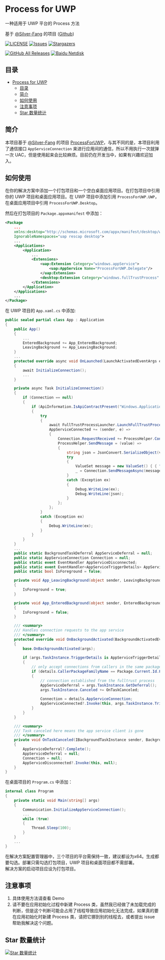 # Process for UWP
一种适用于 UWP 平台的 Process 方法

基于 [@Silver-Fang](https://github.com/Silver-Fang "Silver-Fang") 的项目 ([Github](https://github.com/Silver-Fang/ProcessForUWP "ProcessForUWP"))

[![LICENSE](https://img.shields.io/github/license/wherewhere/Process-For-UWP.svg?label=License&style=flat-square)](https://github.com/wherewhere/Process-For-UWP/blob/master/LICENSE "LICENSE")
[![Issues](https://img.shields.io/github/issues/wherewhere/Process-For-UWP.svg?label=Issues&style=flat-square)](https://github.com/wherewhere/Process-For-UWP/issues "Issues")
[![Stargazers](https://img.shields.io/github/stars/wherewhere/Process-For-UWP.svg?label=Stars&style=flat-square)](https://github.com/wherewhere/Process-For-UWP/stargazers "Stargazers")

[![GitHub All Releases](https://img.shields.io/github/downloads/wherewhere/Process-For-UWP/total.svg?label=DOWNLOAD&logo=github&style=for-the-badge)](https://github.com/wherewhere/Process-For-UWP/releases/latest "GitHub All Releases")
[![Baidu Netdisk](https://img.shields.io/badge/download-%e5%af%86%e7%a0%81%ef%bc%9alIIl-magenta.svg?label=%e4%b8%8b%e8%bd%bd&logo=baidu&style=for-the-badge)](https://github.com/wherewhere/Process-For-UWP/releases/latest "Baidu Netdisk")

## 目录
- [Process for UWP](#process-for-uwp)
  - [目录](#目录)
  - [简介](#简介)
  - [如何使用](#如何使用)
  - [注意事项](#注意事项)
  - [Star 数量统计](#star-数量统计)

## 简介
本项目基于 [@Silver-Fang](https://github.com/Silver-Fang "Silver-Fang") 的项目 [ProcessForUWP](https://github.com/Silver-Fang/ProcessForUWP "ProcessForUWP")，与其不同的是，本项目利用了通信接口 `AppServiceConnection` 来进行应用间的通信，所以不用执行一次就弹一次 UAC，但是使用起来会比较麻烦。目前仍在开发当中，如果有兴趣欢迎加入。

## 如何使用
在你的解决方案中添加一个打包项目和一个空白桌面应用项目。在打包项目中引用你的 UWP 项目和桌面应用项目。在 UWP 项目中添加引用 `ProcessForUWP.UWP`，在桌面应用项目中引用 `ProcessForUWP.Desktop`。 

然后在打包项目的 `Package.appxmanifest` 中添加：
```xml
<Package
    ...
    xmlns:desktop="http://schemas.microsoft.com/appx/manifest/desktop/windows10" 
    IgnorableNamespaces="uap rescap desktop">
    ...
    <Applications>
        <Application>
            ...
            <Extensions>
                <uap:Extension Category="windows.appService">
                    <uap:AppService Name="ProcessForUWP.Delegate"/>
                </uap:Extension>
                <desktop:Extension Category="windows.fullTrustProcess" Executable="【桌面应用项目的路径，如：ProcessForUWP.Demo.Delegate\ProcessForUWP.Demo.Delegate.exe】" />
            </Extensions>
        </Application>
    </Applications>
    ...
</Package>
```
在 UWP 项目的 `App.xaml.cs` 中添加:
```cs
public sealed partial class App : Application
{
    public App()
    {
        ...
        EnteredBackground += App_EnteredBackground;
        LeavingBackground += App_LeavingBackground;
    }
    ...
    protected override async void OnLaunched(LaunchActivatedEventArgs e)
    {
        await InitializeConnection();
        ...
    }

    private async Task InitializeConnection()
    {
        if (Connection == null)
        {
            if (ApiInformation.IsApiContractPresent("Windows.ApplicationModel.FullTrustAppContract", 1, 0))
            {
                try
                {
                    await FullTrustProcessLauncher.LaunchFullTrustProcessForCurrentAppAsync();
                    AppServiceConnected += (sender, e) =>
                    {
                        Connection.RequestReceived += ProcessHelper.Connection_RequestReceived;
                        ProcessHelper.SendMessage = (value) =>
                        {
                            string json = JsonConvert.SerializeObject(value);
                            try
                            {
                                ValueSet message = new ValueSet() { { "UWP", json } };
                                _ = Connection.SendMessageAsync(message);
                            }
                            catch (Exception ex)
                            {
                                Debug.WriteLine(ex);
                                Debug.WriteLine(json);
                            }
                        };
                    };
                }
                catch (Exception ex)
                {
                    Debug.WriteLine(ex);
                }
            }
        }
    }
    ...
    public static BackgroundTaskDeferral AppServiceDeferral = null;
    public static AppServiceConnection Connection = null;
    public static event EventHandler AppServiceDisconnected;
    public static event EventHandler<AppServiceTriggerDetails> AppServiceConnected;
    public static bool IsForeground = false;

    private void App_LeavingBackground(object sender, LeavingBackgroundEventArgs e)
    {
        IsForeground = true;
    }

    private void App_EnteredBackground(object sender, EnteredBackgroundEventArgs e)
    {
        IsForeground = false;
    }

    /// <summary>
    /// Handles connection requests to the app service
    /// </summary>
    protected override void OnBackgroundActivated(BackgroundActivatedEventArgs args)
    {
        base.OnBackgroundActivated(args);
        
        if (args.TaskInstance.TriggerDetails is AppServiceTriggerDetails details)
        {
            // only accept connections from callers in the same package
            if (details.CallerPackageFamilyName == Package.Current.Id.FamilyName)
            {
                // connection established from the fulltrust process
                AppServiceDeferral = args.TaskInstance.GetDeferral();
                args.TaskInstance.Canceled += OnTaskCanceled;
                
                Connection = details.AppServiceConnection;
                AppServiceConnected?.Invoke(this, args.TaskInstance.TriggerDetails as AppServiceTriggerDetails);
            }
        }
    }

    /// <summary>
    /// Task canceled here means the app service client is gone
    /// </summary>
    private void OnTaskCanceled(IBackgroundTaskInstance sender, BackgroundTaskCancellationReason reason)
    {
        AppServiceDeferral?.Complete();
        AppServiceDeferral = null;
        Connection = null;
        AppServiceDisconnected?.Invoke(this, null);
    }
}
```
在桌面项目的 `Program.cs` 中添加：
```cs
internal class Program
{
    private static void Main(string[] args)
    {
        Communication.InitializeAppServiceConnection();
        ...
        while (true)
        {
            Thread.Sleep(100);
        }
    }
    ...
}
```
在解决方案配置管理器中，三个项目的平台需保持一致，建议都设为x64。生成都要勾选。部署只需勾选打包项目，UWP 项目和桌面项目都不需部署。  
解决方案的启动项目应设为打包项目。  

## 注意事项
1. 具体使用方法请查看 Demo
2. 请不要在应用初始化过程中新建 Process 类，虽然我已经做了未加载完成的判断，但是这个判断可能会占用了线程导致应用初始化无法完成，如果真的要在应用初始化时新建 Process 类，请把它挪到别的线程去，或者提出 issue 帮助我解决这个问题。

## Star 数量统计
[![Star 数量统计](https://starchart.cc/wherewhere/ProcessForUWP.svg)](https://starchart.cc/wherewhere/ProcessForUWP "Star 数量统计")
